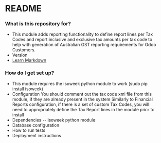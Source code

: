 # README #


### What is this repository for? ###

* This module adds reporting functionality to define report lines per Tax Codes and report inclusive and exclusive tax amounts per tax code
  to help with generation of Australian GST reporting requirements for Odoo Customers.
* Version
* [Learn Markdown](https://bitbucket.org/tutorials/markdowndemo)

### How do I get set up? ###

* This module requires the isoweek python module to work (sudo pip install isoweek)
* Configuration
  You should comment out the tax code xml file from this module, if they are already present in the system
  Similarly to Financial Reports configuration, if there is a set of custom Tax Codes, you will need to appropriately define the Tax Report lines in the module
  prior to install
* Dependencies
  -- isoweek python module
* Database configuration
* How to run tests
* Deployment instructions